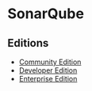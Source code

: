 # SonarQube

<!--
https://gazelle.ihe.net/sonar/about
https://sonarqube.inria.fr/sonarqube/about

https://github.com/tynn/sonar-badge-proxy
https://github.com/taptap/sonarqube-badges
-->

## Editions

- [Community Edition](./ce/README.md)
- [Developer Edition](https://sonarqube.org/developer-edition/)
- [Enterprise Edition](https://sonarqube.org/enterprise-edition/)

<!--
https://next.sonarqube.com/sonarqube/projects
-->
